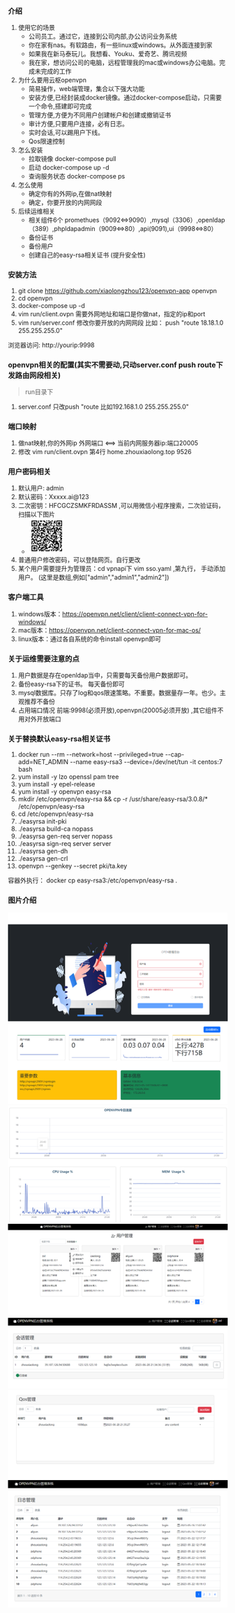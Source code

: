 ### 介绍 
1. 使用它的场景 
   - 公司员工。通过它，连接到公司内部,办公访问业务系统 
   -  你在家有nas。有软路由，有一些linux或windows。从外面连接到家 
   - 如果我在新马泰玩儿。我想看、Youku、爱奇艺、腾讯视频 
   - 我在家，想访问公司的电脑，远程管理我的mac或windows办公电脑。完成未完成的工作 
2. 为什么要用云枢openvpn
   - 简易操作，web端管理，集合以下强大功能
   - 安装方便,已经封装成docker镜像。通过docker-compose启动，只需要一个命令,搭建即可完成 
   - 管理方便,方便为不同用户创建帐户和创建或撤销证书 
   - 审计方便,只要用户连接，必有日志。 
   - 实时会话,可以踢用户下线。
   - Qos限速控制 
3. 怎么安装
   - 拉取镜像 docker-compose pull 
   - 启动  docker-compose up -d
   - 查询服务状态  docker-compose ps
4. 怎么使用
   - 确定你有的外网ip,在做nat映射
   - 确定，你要开放的内网网段 
5. 后续运维相关 
   -  相关组件6个 promethues（9092<=>9090）,mysql（3306）,openldap（389）,phpldapadmin（9009<=>80）,api(9091),ui（9998<=>80） 
   -  备份证书 
   -  备份用户 
   -  创建自己的easy-rsa相关证书 (提升安全性) 

###  安装方法 

1. git clone https://github.com/xiaolongzhou123/openvpn-app openvpn 
2. cd openvpn 
3. docker-compose up -d 
4. vim run/client.ovpn  需要外网地址和端口是你做nat，指定的ip和port 
5. vim run/server.conf  修改你要开放的内网网段 比如： push "route 18.18.1.0 255.255.255.0"


浏览器访问: http://yourip:9998



### openvpn相关的配置(其实不需要动,只动server.conf push route下发路由网段相关) 
>run目录下 

1. server.conf  只改push "route 比如192.168.1.0 255.255.255.0"


### 端口映射 

1. 做nat映射,你的外网ip 外网端口 <==>  当前内网服务器ip:端口20005  
2. 修改 vim run/client.ovpn 第4行 home.zhouxiaolong.top 9526


### 用户密码相关
1. 默认用户: admin 
2. 默认密码：Xxxxx.ai@123 
3. 二次密钥：HFCGCZSMKFRDASSM ,可以用微信小程序搜索，二次验证码，扫描以下图片 
   - ![二次密钥](https://raw.githubusercontent.com/xiaolongzhou123/openvpn-app/main/images/admin.png) 
4. 普通用户修改密码，可以登陆网页。自行更改 
5. 某个用户需要提升为管理员：cd vpnapi下 vim sso.yaml ,第九行， 手动添加用户。 (这里是数组,例如["admin","admin1","admin2"])

### 客户端工具
1. windows版本：https://openvpn.net/client/client-connect-vpn-for-windows/
2. mac版本：https://openvpn.net/client-connect-vpn-for-mac-os/
3. linux版本：通过各自系统的命令install openvpn即可
 
### 关于运维需要注意的点 

1. 用户数据是存在openldap当中，只需要每天备份用户数据即可。 
2. 备份easy-rsa下的证书。 每天备份即可 
3. mysql数据库。只存了log和qos限速策略。不重要。数据量存一年。也少。主观推荐不备份 
4. 占用端口情况 前端:9998(必须开放),openvpn(20005必须开放) ,其它组件不用对外开放端口 


### 关于替换默认easy-rsa相关证书 
1. docker run --rm --network=host  --privileged=true --cap-add=NET_ADMIN  --name easy-rsa3  --device=/dev/net/tun -it centos:7 bash 
2. yum install -y lzo openssl pam tree 
3. yum install -y epel-release 
4. yum install -y openvpn easy-rsa 
5. mkdir /etc/openvpn/easy-rsa && cp -r /usr/share/easy-rsa/3.0.8/\* /etc/openvpn/easy-rsa  
6. cd /etc/openvpn/easy-rsa 
7. ./easyrsa init-pki 
8. ./easyrsa build-ca nopass 
9. ./easyrsa gen-req server nopass 
10. ./easyrsa sign-req server server 
11. ./easyrsa gen-dh 
12. ./easyrsa gen-crl 
13. openvpn --genkey --secret  pki/ta.key 


容器外执行： 
docker cp easy-rsa3:/etc/openvpn/easy-rsa . 



### 图片介绍 
![登陆](https://raw.githubusercontent.com/xiaolongzhou123/openvpn-app/main/images/login.png)
![主页上](https://raw.githubusercontent.com/xiaolongzhou123/openvpn-app/main/images/index1.png)
![主页下](https://raw.githubusercontent.com/xiaolongzhou123/openvpn-app/main/images/index2.png)
![用户管理](https://raw.githubusercontent.com/xiaolongzhou123/openvpn-app/main/images/user.png)
![会话管理](https://raw.githubusercontent.com/xiaolongzhou123/openvpn-app/main/images/sess.png)
![限速管理](https://raw.githubusercontent.com/xiaolongzhou123/openvpn-app/main/images/limit.png)
![日志管理](https://raw.githubusercontent.com/xiaolongzhou123/openvpn-app/main/images/log.png)
